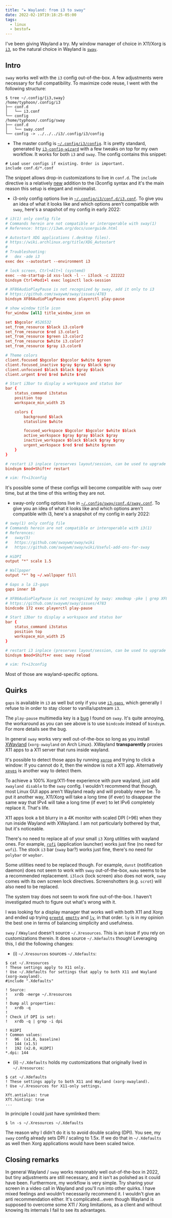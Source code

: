 ```yaml
---
title: "★ Wayland: from i3 to sway"
date: 2022-02-19T19:18:25-05:00
tags:
  - linux
  - bestof★
---
```


I've been giving Wayland a try. My window manager of choice in X11/Xorg is [`i3`](https://i3wm.org/), so the natural choice in Wayland is [`sway`](https://swaywm.org/).


## Intro

`sway` works well with the `i3` config out-of-the-box. A few adjustments were necessary for full compatibility. To maximize code reuse, I went with the following structure:

```shell
$ tree ~/.config/{i3,sway}
/home/typhoon/.config/i3
├── conf.d
│   └── i3.conf
└── config
/home/typhoon/.config/sway
├── conf.d
│   └── sway.conf
└── config -> ../../../i3/.config/i3/config
```

- The master config is
  [`~/.config/i3/config`](https://github.com/thiagowfx/.dotfiles/blob/master/i3/.config/i3/config).
  It is pretty standard, generated by
  [`i3-config-wizard`](https://build.i3wm.org/docs/i3-config-wizard.html) with
  a few tweaks on top for my own workflow. It works for both `i3` and `sway`.
  The config contains this snippet:

```
# Load user configs if existing. Order is important.
include conf.d/*.conf
```

The snippet allows drop-in customizations to live in `conf.d`. The `include` directive is a relatively [new](https://github.com/i3/i3/pull/4420) addition to the i3config syntax and it's the main reason this setup is elegant and minimalist.

- i3-only config options live in [`~/.config/i3/conf.d/i3.conf`](https://github.com/thiagowfx/.dotfiles/blob/master/i3/.config/i3/conf.d/i3.conf). To give you an idea of what it looks like and which options aren't compatible with `sway`, here's a snapshot of my config in early 2022:

```conf
# i3(1) only config file
# Commands herein are not compatible or interoperable with sway(1)
# Reference: https://i3wm.org/docs/userguide.html

# Autostart XDG applications (.desktop files).
# https://wiki.archlinux.org/title/XDG_Autostart
#
# Troubleshooting:
#   dex -ade i3
exec dex --autostart --environment i3

# lock screen, Ctrl+Alt+l (systemd)
exec --no-startup-id xss-lock -l -- i3lock -c 222222
bindsym Ctrl+Mod1+l exec loginctl lock-session

# XF86AudioPlayPause is not recognized by sway, add it only to i3
# https://github.com/swaywm/sway/issues/4783
bindsym XF86AudioPlayPause exec playerctl play-pause

# show window title icon
for_window [all] title_window_icon on

set $bgcolor #526532
set_from_resource $black i3.color0
set_from_resource $red i3.color1
set_from_resource $green i3.color2
set_from_resource $white i3.color7
set_from_resource $gray i3.color8

# Theme colors
client.focused $bgcolor $bgcolor $white $green
client.focused_inactive $gray $gray $black $gray
client.unfocused $black $black $gray $black
client.urgent $red $red $white $red

# Start i3bar to display a workspace and status bar
bar {
    status_command i3status
    position top
    workspace_min_width 25

    colors {
        background $black
        statusline $white

        focused_workspace $bgcolor $bgcolor $white $black
        active_workspace $gray $gray $black $gray
        inactive_workspace $black $black $gray $gray
        urgent_workspace $red $red $white $green
    }
}

# restart i3 inplace (preserves layout/session, can be used to upgrade i3)
bindsym $mod+Shift+r restart

# vim: ft=i3config
```

It's possible some of these configs will become compatible with `sway` over time, but at the time of this writing they are not.

- sway-only config options live in [`~/.config/sway/conf.d/sway.conf`](https://github.com/thiagowfx/.dotfiles/blob/master/sway/.config/sway/conf.d/sway.conf). To give you an idea of what it looks like and which options aren't compatible with i3, here's a snapshot of my config in early 2022:

```conf
# sway(1) only config file
# Commands herein are not compatible or interoperable with i3(1)
# References:
#   sway(5)
#   https://github.com/swaywm/sway/wiki
#   https://github.com/swaywm/sway/wiki/Useful-add-ons-for-sway

# HiDPI
output "*" scale 1.5

# Wallpaper
output "*" bg ~/.wallpaper fill

# Gaps a la i3-gaps
gaps inner 10

# XF86AudioPlayPause is not recognized by sway: xmodmap -pke | grep XF86AudioPlay
# https://github.com/swaywm/sway/issues/4783
bindcode 172 exec playerctl play-pause

# Start i3bar to display a workspace and status bar
bar {
    status_command i3status
    position top
    workspace_min_width 25
}

# restart i3 inplace (preserves layout/session, can be used to upgrade i3)
bindsym $mod+Shift+r exec sway reload

# vim: ft=i3config
```

Most of those are wayland-specific options.

## Quirks

`gaps` is available in `i3` as well but only if you use
[`i3-gaps`](https://github.com/Airblader/i3), which generally I refuse to in
order to stay closer to vanilla/upstream `i3`.

The `play-pause` multimedia key is
a [bug](https://github.com/swaywm/sway/issues/4783) I found on `sway`. It's quite
annoying, the workaround as you can see above is to use `bindcode` instead of
`bindsym`. For more details see the bug.

In general `sway` works very well out-of-the-box so long as you install
[XWayland](https://wayland.freedesktop.org/xserver.html) (`xorg-xwayland` on
Arch Linux). XWayland **transparently** proxies X11 apps to a X11 server that
runs inside wayland.

It's possible to detect those apps by running
[`xprop`](https://www.x.org/releases/X11R7.5/doc/man/man1/xprop.1.html) and
trying to click a window: If you cannot do it, then the window is not a X11
app. Alternatively
[`xeyes`](https://unix.stackexchange.com/questions/162769/what-is-the-purpose-of-xeyes)
is another way to detect them.

To achieve a 100% Xorg/X11-free experience with pure wayland, just add
`xwayland disable` to the `sway` config. I wouldn't recommend that though, most
Linux GUI apps aren't Wayland ready and will probably never be. To put it
another way, X11/Xorg will take a long time (if ever) to disappear the same way
that IPv4 will take a long time (if ever) to let IPv6 completely replace it.
That's life.

X11 apps look a bit blurry in a 4K monitor with scaled DPI (>96) when they run
inside Wayland with XWayland. I am not particularly bothered by that, but it's
noticeable.

There's no need to replace all of your small `i3` Xorg utilities with wayland
ones. For example, [`rofi`](https://github.com/davatorium/rofi) (application
launcher) works just fine (no need for `wofi`). The stock `i3` bar (`sway` bar?)
works just fine, there's no need for `polybar` or `waybar`.

Some utilities need to be replaced though. For example, `dunst` (notification
daemon) does not seem to work with `sway` out-of-the-box, `mako` seems to be a
recommended replacement. `i3lock` (lock screen) also does not work, `sway`
comes with its own screen lock directives. Screenshotters (e.g. `scrot`) will
also need to be replaced.

The system tray does not seem to work fine out-of-the-box. I haven't
investigated much to figure out what's wrong with it.

I was looking for a display manager that works well with both X11 and Xorg and
ended up trying [`greetd`](https://git.sr.ht/~kennylevinsen/greetd),
[`emptty`](https://github.com/tvrzna/emptty/) and
[`ly`](https://github.com/fairyglade/ly), in that order. `ly` is in my opinion
the best one in terms of balancing simplicity and usefulness.

`sway` / `XWayland` doesn't source `~/.Xresources`. This is an issue if you
rely on customizations therein. It does source `~/.Xdefaults` though!
Leveraging this, I did the following changes:

- (i) `~/.Xresources` sources `~/.Xdefaults`:

```shell
$ cat ~/.Xresources
! These settings apply to X11 only.
! Use ~/.Xdefaults for settings that apply to both X11 and Wayland (xorg-xwayland).
#include ".Xdefaults"

! Source:
!   xrdb -merge ~/.Xresources
!
! Dump all properties:
!   xrdb -q
!
! Check if DPI is set:
!   xrdb -q | grep -i dpi

! HiDPI
! Common values:
!   96  (x1.0, baseline)
!   144 (x1.5)
!   192 (x2.0, HiDPI)
*.dpi: 144
```

- (ii) `~/.Xdefaults` holds my customizations that originally lived in `~/.Xresources`:

```shell
$ cat ~/.Xdefaults
! These settings apply to both X11 and Wayland (xorg-xwayland).
! Use ~/.Xresources for X11-only settings.

Xft.antialias: true
Xft.hinting: true
...
```

In principle I could just have symlinked them:

```shell
$ ln -s ~/.Xresources ~/.Xdefaults
```

The reason why I didn't do it is to avoid double scaling (DPI). You see, my
`sway` config already sets DPI / scaling to 1.5x. If we do that in
`~/.Xdefaults` as well then Xorg applications would have been scaled twice.

## Closing remarks

In general Wayland / `sway` works reasonably well out-of-the-box in 2022, but
tiny adjustments are still necessary, and it isn't as polished as it could have
been. Furthermore, my workflow is very simple. Try sharing your screen in a
video call in Wayland and you'll run into other quirks. I have mixed feelings
and wouldn't necessarily recommend it. I wouldn't give an anti recommendation
either. It's complicated...even though Wayland is supposed to overcome some X11
/ Xorg limitations, as a client and without knowing its internals I fail to see
its advantages.
